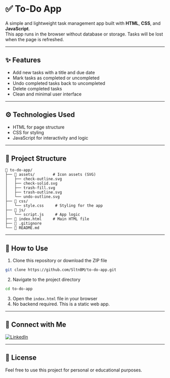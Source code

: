 # ✅ To-Do App
A simple and lightweight task management app built with **HTML**, **CSS**, and **JavaScript**.  
This app runs in the browser without database or storage. Tasks will be lost when the page is refreshed.

---

## ✨ Features
- Add new tasks with a title and due date
- Mark tasks as completed or uncompleted
- Undo completed tasks back to uncompleted
- Delete completed tasks
- Clean and minimal user interface

---

## ⚙️ Technologies Used
- HTML for page structure
- CSS for styling
- JavaScript for interactivity and logic

---

## 📁 Project Structure
```plaintext
📂 to-do-app/
├── 📂 assets/        # Icon assets (SVG)
│   ├── check-outline.svg
│   ├── check-solid.svg
│   ├── trash-fill.svg
│   ├── trash-outline.svg
│   └── undo-outline.svg
├── 📂 css/
│   └── style.css     # Styling for the app
├── 📂 js/
│   └── script.js     # App logic
├── 📄 index.html     # Main HTML file
├── 📄 .gitignore
└── 📄 README.md
```

---

## 🚀 How to Use
1. Clone this repository or download the ZIP file
```bash
git clone https://github.com/SltnBM/to-do-app.git
```
2. Navigate to the project directory
```bash
cd to-do-app
```
3. Open the `index.html` file in your browser
4. No backend required. This is a static web app.

---

## 🤝 Connect with Me
[![LinkedIn](https://img.shields.io/badge/LinkedIn-Sultan%20Badra-blue?logo=linkedin&logoColor=white&style=flat-square)](https://www.linkedin.com/in/sultan-badra)

---

## 📄 License
Feel free to use this project for personal or educational purposes.
